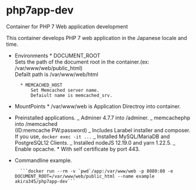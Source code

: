 # php7app-dev

Container for PHP 7 Web application development

This container develops PHP 7 web application in the Japanese locale and time.

- Environments \* DOCUMENT_ROOT  
   Sets the path of the document root in the container.(ex: /var/www/web/public_html)  
   Defailt path is /var/www/web/html

      	* MEMCACHED_HOST
      		Set Memcached server name.
      		Defaiult name is memcached_srv.

- MountPoints \* /var/www/web is Application Directroy into container.

- Preinstalled applications.
  _ Adminer 4.7.7 into /adminer.
  _ memcachephp into /memcached  
   (ID:memcache PW:password)
  _ Includes Larabel installer and composer. If you use, `docker exec -it ...`
  _ Installed MySQL/MariaDB and PostgreSQL12 Clients.
  _ Installed nodeJS 12.19.0 and yarn 1.22.5.
  _ Enable opcache. \* With self certificate by port 443.

- Commandline example.

      	```docker run --rm -v `pwd`/app:/var/www/web -p 8080:80 -e DOCUMENT_ROOT=/var/www/web/public_html --name example akira345/php7app-dev```
